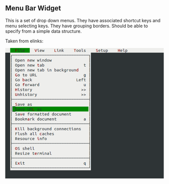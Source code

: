 ## Menu Bar Widget

This is a set of drop down menus. They have associated shortcut keys and menu selecting keys. They have grouping borders. Should be able to specify from a simple data structure.

Taken from elinks:

<img src="menubar.png">
